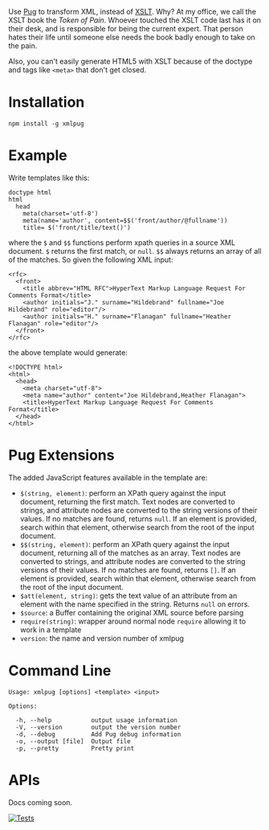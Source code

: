 Use [Pug](https://pugjs.org) to transform XML, instead of
[XSLT](http://www.w3.org/TR/xslt).  Why?  At my office, we call the XSLT book
the *Token of Pain*.  Whoever touched the XSLT code last has it on their desk,
and is responsible for being the current expert.  That person hates their
life until someone else needs the book badly enough to take on the pain.

Also, you can't easily generate HTML5 with XSLT because of the doctype and tags
like `<meta>` that don't get closed.

# Installation

    npm install -g xmlpug

# Example

Write templates like this:

```
doctype html
html
  head
    meta(charset='utf-8')
    meta(name='author', content=$$('front/author/@fullname'))
    title= $('front/title/text()')
```

where the `$` and `$$` functions perform xpath queries in a source XML document.  `$` returns the first match, or `null`.  `$$` always returns an array of all of the matches.  So given the following XML input:

```
<rfc>
  <front>
    <title abbrev="HTML RFC">HyperText Markup Language Request For Comments Format</title>
    <author initials="J." surname="Hildebrand" fullname="Joe Hildebrand" role="editor"/>
    <author initials="H." surname="Flanagan" fullname="Heather Flanagan" role="editor"/>
  </front>
</rfc>

```

the above template would generate:

```
<!DOCTYPE html>
<html>
  <head>
    <meta charset="utf-8">
    <meta name="author" content="Joe Hildebrand,Heather Flanagan">
    <title>HyperText Markup Language Request For Comments Format</title>
  </head>
</html>
```

# Pug Extensions

The added JavaScript features available in the template are:

- `$(string, element)`: perform an XPath query against the input document, returning the first match.  Text nodes are converted to strings, and attribute nodes are converted to the string versions of their values. If no matches are found, returns `null`.  If an element is provided, search within that element, otherwise search from the root of the input document.
- `$$(string, element)`: perform an XPath query against the input document, returning all of the matches as an array.  Text nodes are converted to strings, and attribute nodes are converted to the string versions of their values. If no matches are found, returns `[]`.  If an element is provided, search within that element, otherwise search from the root of the input document.
- `$att(element, string)`: gets the text value of an attribute from an element with the name specified in the string.  Returns `null` on errors.
- `$source`: a Buffer containing the original XML source before parsing
- `require(string)`: wrapper around normal node `require` allowing it to work in a template
- `version`: the name and version number of xmlpug

# Command Line


    Usage: xmlpug [options] <template> <input>

    Options:

      -h, --help           output usage information
      -V, --version        output the version number
      -d, --debug          Add Pug debug information
      -o, --output [file]  Output file
      -p, --pretty         Pretty print

# APIs

Docs coming soon.

[![Tests](https://github.com/hildjj/xmlpug/actions/workflows/node.js.yml/badge.svg)](https://github.com/hildjj/xmlpug/actions/workflows/node.js.yml)
